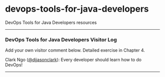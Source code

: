 # devops-tools-for-java-developers
DevOps Tools for Java Developers resources

---

### DevOps Tools for Java Developers Visitor Log

Add your own visitor comment below. Detailed exercise in Chapter 4.


Clark Ngo ([@djjasonclark](https://twitter.com/djjasonclark)): Every developer should learn how to do DevOps!

---
